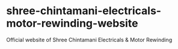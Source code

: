 # shree-chintamani-electricals-motor-rewinding-website
Official website of Shree Chintamani Electricals &amp; Motor Rewinding
